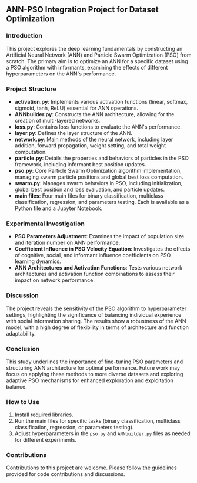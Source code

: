 ## ANN-PSO Integration Project for Dataset Optimization

### Introduction
This project explores the deep learning fundamentals by constructing an Artificial Neural Network (ANN) and Particle Swarm Optimization (PSO) from scratch. The primary aim is to optimize an ANN for a specific dataset using a PSO algorithm with informants, examining the effects of different hyperparameters on the ANN's performance.

### Project Structure
- **activation.py**: Implements various activation functions (linear, softmax, sigmoid, tanh, ReLU) essential for ANN operations.
- **ANNbuilder.py**: Constructs the ANN architecture, allowing for the creation of multi-layered networks.
- **loss.py**: Contains loss functions to evaluate the ANN's performance.
- **layer.py**: Defines the layer structure of the ANN.
- **network.py**: Main methods of the neural network, including layer addition, forward propagation, weight setting, and total weight computation.
- **particle.py**: Details the properties and behaviors of particles in the PSO framework, including informant best position updates.
- **pso.py**: Core Particle Swarm Optimization algorithm implementation, managing swarm particle positions and global best loss computation.
- **swarm.py**: Manages swarm behaviors in PSO, including initialization, global best position and loss evaluation, and particle updates.
- **main files**: Four main files for binary classification, multiclass classification, regression, and parameters testing. Each is available as a Python file and a Jupyter Notebook.

### Experimental Investigation
- **PSO Parameters Adjustment**: Examines the impact of population size and iteration number on ANN performance.
- **Coefficient Influence in PSO Velocity Equation**: Investigates the effects of cognitive, social, and informant influence coefficients on PSO learning dynamics.
- **ANN Architectures and Activation Functions**: Tests various network architectures and activation function combinations to assess their impact on network performance.

### Discussion
The project reveals the sensitivity of the PSO algorithm to hyperparameter settings, highlighting the significance of balancing individual experience with social information sharing. The results show a robustness of the ANN model, with a high degree of flexibility in terms of architecture and function adaptability.

### Conclusion
This study underlines the importance of fine-tuning PSO parameters and structuring ANN architecture for optimal performance. Future work may focus on applying these methods to more diverse datasets and exploring adaptive PSO mechanisms for enhanced exploration and exploitation balance.

### How to Use
1. Install required libraries.
2. Run the main files for specific tasks (binary classification, multiclass classification, regression, or parameters testing).
3. Adjust hyperparameters in the `pso.py` and `ANNbuilder.py` files as needed for different experiments.

### Contributions
Contributions to this project are welcome. Please follow the guidelines provided for code contributions and discussions.
